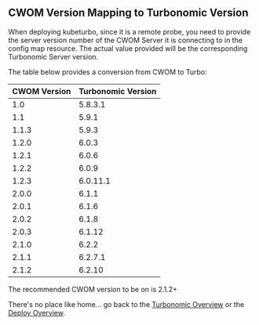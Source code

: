 ## CWOM Version Mapping to Turbonomic Version

When deploying kubeturbo, since it is a remote probe, you need to provide the server version number of the CWOM Server it is connecting to in the config map resource.
The actual value provided will be the corresponding Turbonomic Server version.

The table below provides a conversion from CWOM to Turbo:


CWOM Version|Turbonomic Version
------------ | -------------
1.0|5.8.3.1
1.1|5.9.1
1.1.3|5.9.3
1.2.0|6.0.3
1.2.1|6.0.6
1.2.2|6.0.9
1.2.3|6.0.11.1
2.0.0|6.1.1
2.0.1|6.1.6
2.0.2|6.1.8
2.0.3|6.1.12
2.1.0|6.2.2
2.1.1|6.2.7.1
2.1.2|6.2.10

The recommended CWOM version to be on is 2.1.2+

There's no place like home... go back to the [Turbonomic Overview](https://github.com/turbonomic/kubeturbo/tree/master/README.md) or the [Deploy Overview](https://github.com/turbonomic/kubeturbo/tree/master/deploy/README.md).